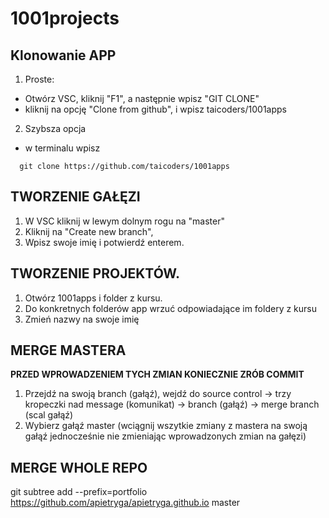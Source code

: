 # 1001projects

## Klonowanie APP
1. Proste: 
- Otwórz VSC, kliknij "F1", a następnie wpisz "GIT CLONE"
- kliknij na opcję "Clone from github", i wpisz taicoders/1001apps

2. Szybsza opcja
- w terminalu wpisz
```git 
  git clone https://github.com/taicoders/1001apps
``` 

## TWORZENIE GAŁĘZI 
  1. W VSC kliknij w lewym dolnym rogu na "master"
  2. Kliknij na "Create new branch",
  3. Wpisz swoje imię i potwierdź enterem.

## TWORZENIE PROJEKTÓW. 
  1. Otwórz 1001apps i folder z kursu.
  2. Do konkretnych folderów app wrzuć odpowiadające im foldery z kursu
  3. Zmień nazwy na swoje imię

## MERGE MASTERA
**PRZED WPROWADZENIEM TYCH ZMIAN KONIECZNIE ZRÓB COMMIT**
1. Przejdź na swoją branch (gałąź), wejdź do source control -> trzy kropeczki nad message (komunikat) -> branch (gałąź) -> merge branch (scal gałąź)
2. Wybierz gałąź master (wciągnij wszytkie zmiany z mastera na swoją gałąź jednocześnie nie zmieniając wprowadzonych zmian na gałęzi)  

## MERGE WHOLE REPO
git subtree add --prefix=portfolio https://github.com/apietryga/apietryga.github.io master
